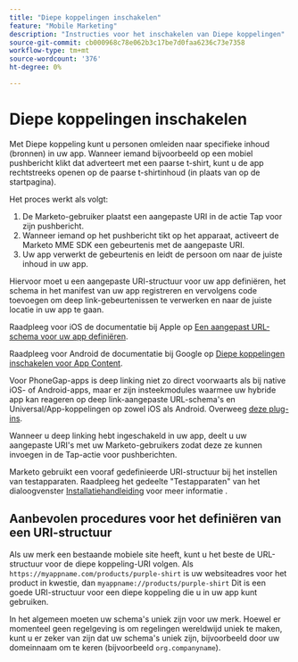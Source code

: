 ```yaml
---
title: "Diepe koppelingen inschakelen"
feature: "Mobile Marketing"
description: "Instructies voor het inschakelen van Diepe koppelingen"
source-git-commit: cb000968c78e062b3c17be7d0faa6236c73e7358
workflow-type: tm+mt
source-wordcount: '376'
ht-degree: 0%

---
```



# Diepe koppelingen inschakelen

Met Diepe koppeling kunt u personen omleiden naar specifieke inhoud (bronnen) in uw app. Wanneer iemand bijvoorbeeld op een mobiel pushbericht klikt dat adverteert met een paarse t-shirt, kunt u de app rechtstreeks openen op de paarse t-shirtinhoud (in plaats van op de startpagina).

Het proces werkt als volgt:

1. De Marketo-gebruiker plaatst een aangepaste URI in de actie Tap voor zijn pushbericht.
1. Wanneer iemand op het pushbericht tikt op het apparaat, activeert de Marketo MME SDK een gebeurtenis met de aangepaste URI.
1. Uw app verwerkt de gebeurtenis en leidt de persoon om naar de juiste inhoud in uw app.

Hiervoor moet u een aangepaste URI-structuur voor uw app definiëren, het schema in het manifest van uw app registreren en vervolgens code toevoegen om deep link-gebeurtenissen te verwerken en naar de juiste locatie in uw app te gaan.

Raadpleeg voor iOS de documentatie bij Apple op [Een aangepast URL-schema voor uw app definiëren](https://developer.apple.com/documentation/xcode/defining-a-custom-url-scheme-for-your-app).

Raadpleeg voor Android de documentatie bij Google op [Diepe koppelingen inschakelen voor App Content](https://developer.android.com/training/app-links/deep-linking).

Voor PhoneGap-apps is deep linking niet zo direct voorwaarts als bij native iOS- of Android-apps, maar er zijn insteekmodules waarmee uw hybride app kan reageren op deep link-aangepaste URL-schema&#39;s en Universal/App-koppelingen op zowel iOS als Android. Overweeg [deze plug-ins](https://cordova.apache.org/plugins/?q=deeplink).

Wanneer u deep linking hebt ingeschakeld in uw app, deelt u uw aangepaste URI&#39;s met uw Marketo-gebruikers zodat deze ze kunnen invoegen in de Tap-actie voor pushberichten.

Marketo gebruikt een vooraf gedefinieerde URI-structuur bij het instellen van testapparaten. Raadpleeg het gedeelte &quot;Testapparaten&quot; van het dialoogvenster [Installatiehandleiding](installation.md) voor meer informatie .

## Aanbevolen procedures voor het definiëren van een URI-structuur

Als uw merk een bestaande mobiele site heeft, kunt u het beste de URL-structuur voor de diepe koppeling-URI volgen. Als `https://myappname.com/products/purple-shirt` is uw websiteadres voor het product in kwestie, dan `myappname://products/purple-shirt` Dit is een goede URI-structuur voor een diepe koppeling die u in uw app kunt gebruiken.

In het algemeen moeten uw schema&#39;s uniek zijn voor uw merk. Hoewel er momenteel geen regelgeving is om regelingen wereldwijd uniek te maken, kunt u er zeker van zijn dat uw schema&#39;s uniek zijn, bijvoorbeeld door uw domeinnaam om te keren (bijvoorbeeld `org.companyname`).
